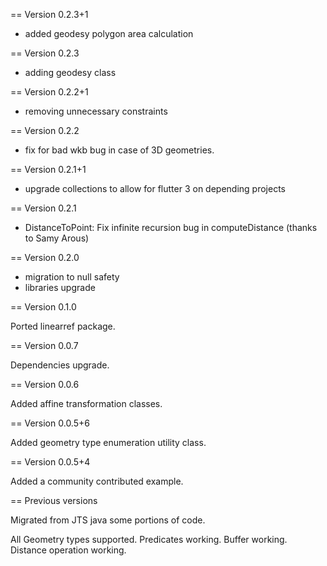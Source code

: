 == Version 0.2.3+1

- added geodesy polygon area calculation

== Version 0.2.3

- adding geodesy class

== Version 0.2.2+1

- removing unnecessary constraints

== Version 0.2.2

- fix for bad wkb bug in case of 3D geometries.

== Version 0.2.1+1

- upgrade collections to allow for flutter 3 on depending projects

== Version 0.2.1

- DistanceToPoint: Fix infinite recursion bug in computeDistance (thanks to Samy Arous)

== Version 0.2.0

- migration to null safety
- libraries upgrade

== Version 0.1.0

Ported linearref package.

== Version 0.0.7

Dependencies upgrade.

== Version 0.0.6

Added affine transformation classes.

== Version 0.0.5+6

Added geometry type enumeration utility class.

== Version 0.0.5+4

Added a community contributed example.


== Previous versions

Migrated from JTS java some portions of code.

All Geometry types supported.
Predicates working.
Buffer working.
Distance operation working.
